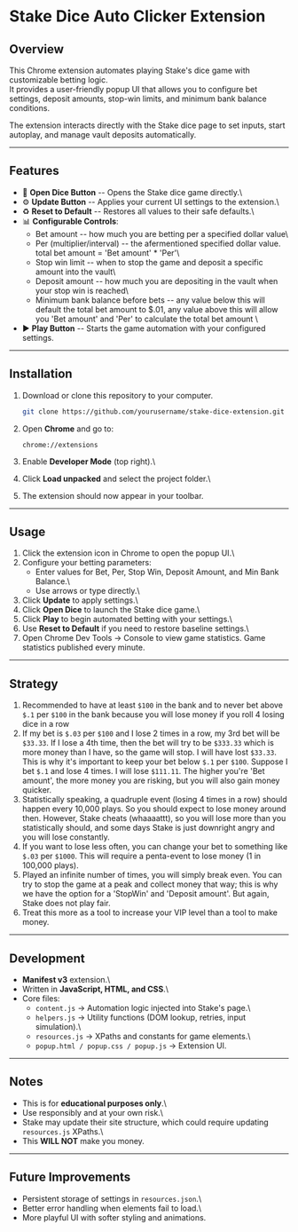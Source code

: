 # Stake Dice Auto Clicker Extension

## Overview

This Chrome extension automates playing Stake's dice game with
customizable betting logic.\
It provides a user-friendly popup UI that allows you to configure bet
settings, deposit amounts, stop-win limits, and minimum bank balance
conditions.

The extension interacts directly with the Stake dice page to set inputs,
start autoplay, and manage vault deposits automatically.

------------------------------------------------------------------------

## Features

-   🎲 **Open Dice Button** -- Opens the Stake dice game directly.\
-   ⚙️ **Update Button** -- Applies your current UI settings to the
    extension.\
-   ♻️ **Reset to Default** -- Restores all values to their safe
    defaults.\
-   📊 **Configurable Controls**:
    -   Bet amount -- how much you are betting per a specified dollar value\
    -   Per (multiplier/interval) -- the afermentioned specified dollar value. total bet amount = 'Bet amount' * 'Per'\
    -   Stop win limit -- when to stop the game and deposit a specific amount into the vault\
    -   Deposit amount -- how much you are depositing in the vault when your stop win is reached\
    -   Minimum bank balance before bets  -- any value below this will default the total bet amount to $.01, any value above this will allow you 'Bet amount' and 'Per' to calculate the total bet amount \
-   ▶️ **Play Button** -- Starts the game automation with your
    configured settings.

------------------------------------------------------------------------

## Installation

1.  Download or clone this repository to your computer.

    ``` bash
    git clone https://github.com/yourusername/stake-dice-extension.git
    ```

2.  Open **Chrome** and go to:

        chrome://extensions

3.  Enable **Developer Mode** (top right).\

4.  Click **Load unpacked** and select the project folder.\

5.  The extension should now appear in your toolbar.

------------------------------------------------------------------------

## Usage

1.  Click the extension icon in Chrome to open the popup UI.\
2.  Configure your betting parameters:
    -   Enter values for Bet, Per, Stop Win, Deposit Amount, and Min
        Bank Balance.\
    -   Use arrows or type directly.\
3.  Click **Update** to apply settings.\
4.  Click **Open Dice** to launch the Stake dice game.\
5.  Click **Play** to begin automated betting with your settings.\
6.  Use **Reset to Default** if you need to restore baseline settings.\
7. Open Chrome Dev Tools -> Console to view game statistics. Game statistics published every minute.

------------------------------------------------------------------------

## Strategy

1. Recommended to have at least `$100` in the bank and to never bet above `$.1` per `$100` in the bank because you will lose money if you roll 4 losing dice in a row
2. If my bet is `$.03` per `$100` and I lose 2 times in a row, my 3rd bet will be `$33.33`. If I lose a 4th time, then the bet will try to be `$333.33` which is more money than I have, so the game will stop. 
I will have lost `$33.33`. This is why it's important to keep your bet below `$.1` per `$100`. Suppose I bet `$.1` and lose 4 times. I will lose `$111.11`. The higher you're 'Bet amount', the more money you are risking, but you will also gain money quicker.
3. Statistically speaking, a quadruple event (losing 4 times in a row) should happen every 10,000 plays. So you should expect to lose money around then. However, Stake cheats (whaaaattt), so you will lose more than you statistically should, and some days Stake is just downright angry and you will lose constantly.
4. If you want to lose less often, you can change your bet to something like `$.03` per `$1000`. This will require a penta-event to lose money (1 in 100,000 plays).
5. Played an infinite number of times, you will simply break even. You can try to stop the game at a peak and collect money that way; this is why we have the option for a 'StopWin' and 'Deposit amount'. But again, Stake does not play fair.
6. Treat this more as a tool to increase your VIP level than a tool to make money.

------------------------------------------------------------------------

## Development

-   **Manifest v3** extension.\
-   Written in **JavaScript, HTML, and CSS**.\
-   Core files:
    -   `content.js` → Automation logic injected into Stake's page.\
    -   `helpers.js` → Utility functions (DOM lookup, retries, input
        simulation).\
    -   `resources.js` → XPaths and constants for game elements.\
    -   `popup.html / popup.css / popup.js` → Extension UI.

------------------------------------------------------------------------

## Notes

-   This is for **educational purposes only**.\
-   Use responsibly and at your own risk.\
-   Stake may update their site structure, which could require updating
    `resources.js` XPaths.\
- This **WILL NOT** make you money.

------------------------------------------------------------------------

## Future Improvements

-   Persistent storage of settings in `resources.json`.\
-   Better error handling when elements fail to load.\
-   More playful UI with softer styling and animations.
